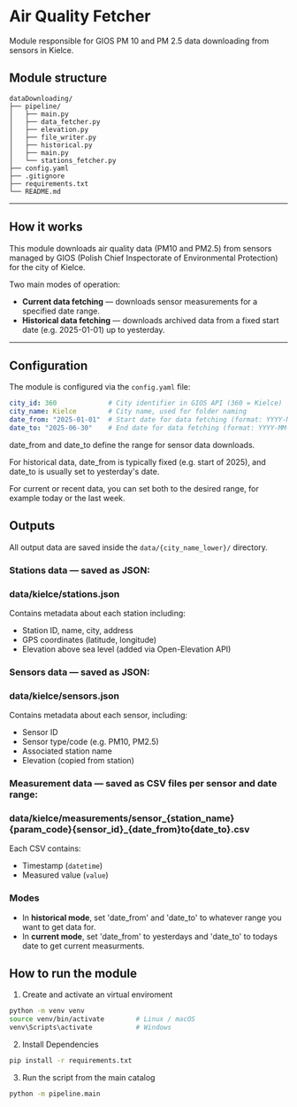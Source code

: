 # Air Quality Fetcher

Module responsible for GIOS PM 10 and PM 2.5 data downloading from sensors in Kielce.

## Module structure
```
dataDownloading/
├── pipeline/
│   ├── main.py
│   ├── data_fetcher.py
│   ├── elevation.py
│   ├── file_writer.py   
│   ├── historical.py
│   ├── main.py
│   └── stations_fetcher.py
├── config.yaml
├── .gitignore
├── requirements.txt
└── README.md
```

---

## How it works

This module downloads air quality data (PM10 and PM2.5) from sensors managed by GIOS (Polish Chief Inspectorate of Environmental Protection) for the city of Kielce.

Two main modes of operation:

- **Current data fetching** — downloads sensor measurements for a specified date range.
- **Historical data fetching** — downloads archived data from a fixed start date (e.g. 2025-01-01) up to yesterday.

---

## Configuration

The module is configured via the `config.yaml` file:

```yaml
city_id: 360             # City identifier in GIOS API (360 = Kielce)
city_name: Kielce        # City name, used for folder naming
date_from: "2025-01-01"  # Start date for data fetching (format: YYYY-MM-DD)
date_to: "2025-06-30"    # End date for data fetching (format: YYYY-MM-DD)
```

date_from and date_to define the range for sensor data downloads.

For historical data, date_from is typically fixed (e.g. start of 2025), and date_to is usually set to yesterday's date.

For current or recent data, you can set both to the desired range, for example today or the last week.


## Outputs

All output data are saved inside the `data/{city_name_lower}/` directory.

### Stations data — saved as JSON: 

### data/kielce/stations.json

Contains metadata about each station including:

- Station ID, name, city, address
- GPS coordinates (latitude, longitude)
- Elevation above sea level (added via Open-Elevation API)

### Sensors data — saved as JSON:


### data/kielce/sensors.json

Contains metadata about each sensor, including:

- Sensor ID
- Sensor type/code (e.g. PM10, PM2.5)
- Associated station name
- Elevation (copied from station)

### Measurement data — saved as CSV files per sensor and date range:

### data/kielce/measurements/sensor_{station_name}{param_code}{sensor_id}_{date_from}to{date_to}.csv


Each CSV contains:

- Timestamp (`datetime`)
- Measured value (`value`)

### Modes

- In **historical mode**, set 'date_from' and 'date_to' to whatever range you want to get data for.
- In **current mode**, set 'date_from' to yesterdays and 'date_to' to todays date to get current measurments.



## How to run the module

1. Create and activate an virtual enviroment

```bash
python -m venv venv
source venv/bin/activate        # Linux / macOS
venv\Scripts\activate           # Windows
```
2. Install Dependencies
```bash
pip install -r requirements.txt
```
3. Run the script from the main catalog
```bash
python -m pipeline.main
```
